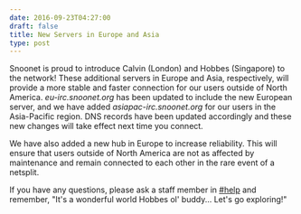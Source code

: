 ```yaml
--- 
date: 2016-09-23T04:27:00
draft: false
title: New Servers in Europe and Asia
type: post
---
```


Snoonet is proud to introduce Calvin (London) and Hobbes (Singapore) to the network! These additional servers in Europe and Asia, respectively, will provide a more stable and faster connection for our users outside of North America. *eu-irc.snoonet.org* has been updated to include the new European server, and we have added *asiapac-irc.snoonet.org* for our users in the Asia-Pacific region. DNS records have been updated accordingly and these new changes will take effect next time you connect.

We have also added a new hub in Europe to increase reliability. This will ensure that users outside of North America are not as affected by maintenance and remain connected to each other in the rare event of a netsplit.

If you have any questions, please ask a staff member in [#help](https://webchat.snoonet.org/help) and remember, "It's a wonderful world Hobbes ol' buddy... Let's go exploring!"